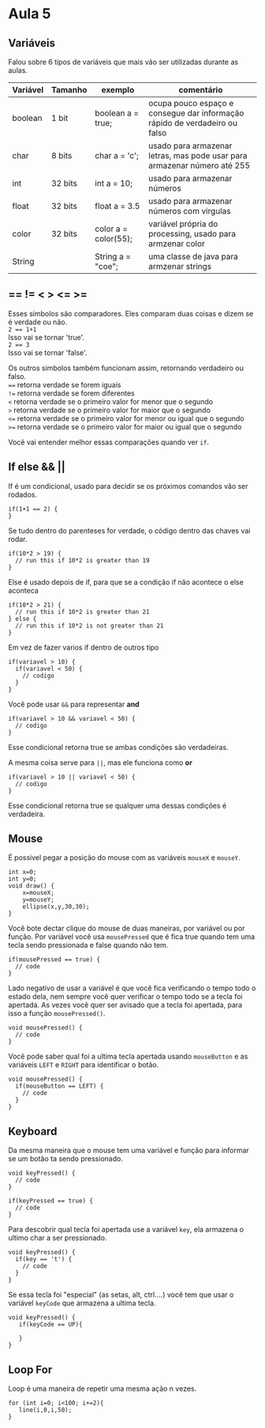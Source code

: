 # Aula 5

## Variáveis
Falou sobre 6 tipos de variáveis que mais vão ser utilizadas durante as aulas.  

| Variável | Tamanho | exemplo              | comentário                                                                 |
| -------- | ------- | -------------------- | -------------------------------------------------------------------------- |
| boolean  | 1 bit   | boolean a = true;    | ocupa pouco espaço e consegue dar informação rápido de verdadeiro ou falso |
| char     | 8 bits  | char a = 'c';        | usado para armazenar letras, mas pode usar para armazenar número até 255   |
| int      | 32 bits | int a = 10;          | usado para armazenar números                                               |
| float    | 32 bits | float a = 3.5        | usado para armazenar números com virgulas                                  |
| color    | 32 bits | color a = color(55); | variável própria do processing, usado para armzenar color                  |
| String   |         | String a = "coe";    | uma classe de java para armzenar strings                                   |

## == != < > <= >=
Esses simbolos são comparadores. Eles comparam duas coisas e dizem se é verdade ou não.  
`2 == 1+1`  
Isso vai se tornar 'true'.  
`2 == 3`  
Isso vai se tornar 'false'.  

Os outros simbolos também funcionam assim, retornando verdadeiro ou falso.  
`==` retorna verdade se forem iguais  
`!=` retorna verdade se forem diferentes  
`<` retorna verdade se o primeiro valor for menor que o segundo  
`>` retorna verdade se o primeiro valor for maior que o segundo  
`<=` retorna verdade se o primeiro valor for menor ou igual que o segundo  
`>=` retorna verdade se o primeiro valor for maior ou igual que o segundo  

Você vai entender melhor essas comparações quando ver `if`.  

## If else && ||
If é um condicional, usado para decidir se os próximos comandos vão ser rodados.  
```Processing
if(1+1 == 2) {
}
```

Se tudo dentro do parenteses for verdade, o código dentro das chaves vai rodar.  
```Processing
if(10*2 > 19) {
  // run this if 10*2 is greater than 19
}
```

Else é usado depois de if, para que se a condição if não acontece o else aconteca  
```Processing
if(10*2 > 21) {
  // run this if 10*2 is greater than 21
} else {
  // run this if 10*2 is not greater than 21
}
```

Em vez de fazer varios if dentro de outros tipo  
```Processing
if(variavel > 10) {
  if(variavel < 50) {
    // codigo
  }
}
```

Você pode usar `&&` para representar **and**  
```Processing
if(variavel > 10 && variavel < 50) {
  // codigo
}
```
Esse condicional retorna true se ambas condições são verdadeiras.  

A mesma coisa serve para `||`, mas ele funciona como **or**  
```Processing
if(variavel > 10 || variavel < 50) {
  // codigo
}
```
Esse condicional retorna true se qualquer uma dessas condições é verdadeira.  

## Mouse
É possivel pegar a posição do mouse com as variáveis `mouseX` e `mouseY`.  
```Processing
int x=0;
int y=0;
void draw() {
    x=mouseX;
    y=mouseY;
    ellipse(x,y,30,30);
}
```

Você bote dectar clique do mouse de duas maneiras, por variável ou por função. Por variável você usa `mousePressed` que é fica true quando tem uma tecla sendo pressionada e false quando não tem.  
```Processing
if(mousePressed == true) {
  // code
}
```

Lado negativo de usar a variável é que você fica verificando o tempo todo o estado dela, nem sempre você quer verificar o tempo todo se a tecla foi apertada. As vezes você quer ser avisado que a tecla foi apertada, para isso a função `mousePressed()`.  
```Processing
void mousePressed() {
  // code
}
```

Você pode saber qual foi a ultima tecla apertada usando `mouseButton` e as variáveis `LEFT` e `RIGHT` para identificar o botão.   
```Processing
void mousePressed() {
  if(mouseButton == LEFT) {
    // code
  }
}
```

## Keyboard
Da mesma maneira que o mouse tem uma variável e função para informar se um botão ta sendo pressionado.   
```Processing
void keyPressed() {
  // code
}
```

```Processing
if(keyPressed == true) {
  // code
}
```

Para descobrir qual tecla foi apertada use a variável `key`, ela armazena o ultimo char a ser pressionado.   
```Processing
void keyPressed() {
  if(key == 't') {
    // code
  }
}
```

Se essa tecla foi "especial" (as setas, alt, ctrl....) você tem que usar o variável `keyCode` que armazena a ultima tecla.  
```Processing
void keyPressed() {
   if(keyCode == UP){

   }
}
```

## Loop For
Loop é uma maneira de repetir uma mesma ação n vezes.  
```Processing
for (int i=0; i<100; i+=2){
   line(i,0,i,50);
}
```
